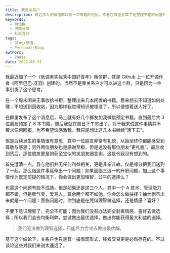 ```yaml
---
title: 我是关系户
description: 最近加入的微信群以及一次有趣的经历。作者在群里分享了他整理书柜时闲置的书籍，并决定送给群友。这个举动引发了一些思考，特别是关于人与人之间的互动和选择。
keywords:
  - 微信群
  - 书籍分享
  - 社交互动
tags:
  - Blog/感悟
  - Personal/Blog
authors:
  - 7Wate
date: 2022-08-31
---
```


我最近加了一个《低调务实优秀中国好青年》微信群，其是 Github 上一位开源作者《阿里巴巴·冴羽》创建的。当然不是靠关系户才可以进这个群，只是因为一件事引发了这个思考。

在一个周末闲来无事收拾书柜，整理出来几本闲置的书籍。思来想去不知道如何处理；不想送到回收站，因为那样我觉得知识被埋没了，所以便想着送人好了。

在群里发布了这个消息后，马上就有好几个群友加我微信预定书籍。直到最后共 3 位朋友预定了 8 本书籍，随后我就在周日下午寄出了。对于我来说这件事情并不奢求任何回报，也不希望谁感激我，我只是想让这几本书继续“活下去”。

但是后续发生的事情很有意思，其中一位朋友非常有礼貌，从始至终你都能感受到尊敬与感恩；另外两位朋友也是感谢至极，但是远没有那位朋友“更礼貌”。最后收到货后，那位朋友更是如获至宝似的发朋友圈言谢，这是令我没有想到的。

首先澄清一点，我与他们并无任何利益相关，更是非亲非故。仅是缘分把我们送到了一起。那么借这件事延伸出一个问题：如果面临三选一的升职问题，加上这个事情作为既定前提的情况下，你会做出更加理智，公平的选择么？

也需这个问题有些不成熟，但是如果还是这三个人，其中一个 A 技术、管理能力都不错，但是脾气臭，爱骂人。其余两个都不如他，你会怎么做抉择？抽丝剥茧出来就是一个问题：面临问题时，你到底是在凭借理智做选择，还是情感？喜好？

不要下意识理智了，完全不可能；因为我们没有办法完全剥离情感，喜好去做选择；所以我们会去均衡利弊，尝试做出最优选择，做出你能获得最大利益的选择。

> 我们无法做到理智选择，只能尽力尝试去做出最优解。

基于这个结论下，关系户也只是其一撮表现形式，钱权交易更是必然存在的。不过谈论这些对我们来说太遥远了。
